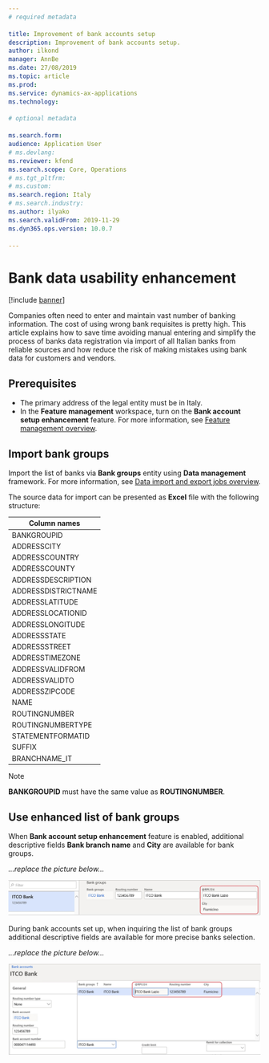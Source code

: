 ```yaml
---
# required metadata

title: Improvement of bank accounts setup
description: Improvement of bank accounts setup.
author: ilkond
manager: AnnBe
ms.date: 27/08/2019
ms.topic: article
ms.prod: 
ms.service: dynamics-ax-applications
ms.technology: 

# optional metadata

ms.search.form: 
audience: Application User
# ms.devlang: 
ms.reviewer: kfend
ms.search.scope: Core, Operations
# ms.tgt_pltfrm: 
# ms.custom: 
ms.search.region: Italy
# ms.search.industry: 
ms.author: ilyako
ms.search.validFrom: 2019-11-29
ms.dyn365.ops.version: 10.0.7

---
```


# Bank data usability enhancement

[!include [banner](../includes/banner.md)]

Companies often need to enter and maintain vast number of banking information. The cost of using wrong bank requisites is pretty high.
This article explains how to save time avoiding manual entering and simplify the process of banks data registration via import of all Italian banks from reliable sources and how reduce the risk of making mistakes using bank data for customers and vendors.

## Prerequisites

- The primary address of the legal entity must be in Italy.
- In the **Feature management** workspace, turn on the **Bank account setup enhancement** feature. For more information, see [Feature management overview](../../fin-and-ops/get-started/feature-management/feature-management-overview.md).

## Import bank groups

Import the list of banks via **Bank groups** entity using **Data management** framework.
For more information, see [Data import and export jobs overview](https://docs.microsoft.com/en-us/dynamics365/unified-operations/dev-itpro/data-entities/data-import-export-job?toc=/fin-and-ops/toc.json).

The source data for import can be presented as **Excel** file with the following structure:

| Column names        |
|---------------------|
| BANKGROUPID         |
| ADDRESSCITY         |
| ADDRESSCOUNTRY      |
| ADDRESSCOUNTY       |
| ADDRESSDESCRIPTION  |
| ADDRESSDISTRICTNAME |
| ADDRESSLATITUDE     |
| ADDRESSLOCATIONID   |
| ADDRESSLONGITUDE    |
| ADDRESSSTATE        |
| ADDRESSSTREET       |
| ADDRESSTIMEZONE     |
| ADDRESSVALIDFROM    |
| ADDRESSVALIDTO      |
| ADDRESSZIPCODE      |
| NAME                |
| ROUTINGNUMBER       |
| ROUTINGNUMBERTYPE   |
| STATEMENTFORMATID   |
| SUFFIX              |
| BRANCHNAME_IT       |

> [!NOTE]
> **BANKGROUPID** must have the same value as **ROUTINGNUMBER**.



## Use enhanced list of bank groups

When **Bank account setup enhancement** feature is enabled, additional descriptive fields  **Bank branch name** and **City** are available for bank groups.

*...replace the picture below...*

![Clearing the main account](media/emea-ita-exil-bank-pic.jpg)

During bank accounts set up, when inquiring the list of bank groups additional descriptive fields are available for more precise banks selection.

*...replace the picture below...*

![Clearing the main account](media/emea-ita-exil-bank-pic2.jpg)
